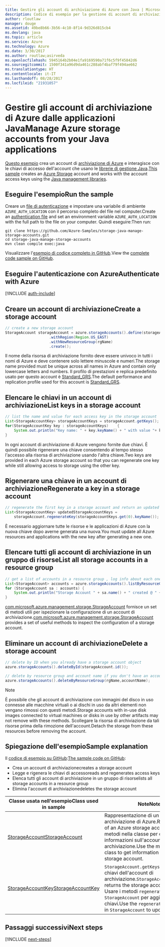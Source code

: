 ```yaml
---
title: Gestire gli account di archiviazione di Azure con Java | Microsoft Docs
description: Codice di esempio per la gestione di account di archiviazione di Azure con Azure SDK per Java
author: rloutlaw
manager: douge
ms.assetid: 49be8b66-3b56-4c10-8f14-9d326d815cb4
ms.devlang: java
ms.topic: article
ms.service: Azure
ms.technology: Azure
ms.date: 3/30/2017
ms.author: routlaw;asirveda
ms.openlocfilehash: 5945164b2b04e1fa9169590a71f6c5f9f45842d6
ms.sourcegitcommit: 1500f341a96d9da461c288abf4baf79f494ae662
ms.translationtype: HT
ms.contentlocale: it-IT
ms.lasthandoff: 08/28/2017
ms.locfileid: "21931057"
---
```

# <a name="manage-azure-storage-accounts-from-your-java-applications"></a><span data-ttu-id="ed572-103">Gestire gli account di archiviazione di Azure dalle applicazioni Java</span><span class="sxs-lookup"><span data-stu-id="ed572-103">Manage Azure storage accounts from your Java applications</span></span>

<span data-ttu-id="ed572-104">[Questo esempio](https://github.com/Azure-Samples/storage-java-manage-storage-accounts) crea un account di [archiviazione di Azure](https://docs.microsoft.com/azure/storage/storage-introduction) e interagisce con le chiavi di accesso dell'account che usano le [librerie di gestione Java](https://github.com/Azure/azure-sdk-for-java).</span><span class="sxs-lookup"><span data-stu-id="ed572-104">[This sample](https://github.com/Azure-Samples/storage-java-manage-storage-accounts) creates an [Azure Storage](https://docs.microsoft.com/azure/storage/storage-introduction) account and works with the account access keys using the [Java management libraries](https://github.com/Azure/azure-sdk-for-java).</span></span> 

## <a name="run-the-sample"></a><span data-ttu-id="ed572-105">Eseguire l'esempio</span><span class="sxs-lookup"><span data-stu-id="ed572-105">Run the sample</span></span>

<span data-ttu-id="ed572-106">Creare un [file di autenticazione](https://github.com/Azure/azure-sdk-for-java/blob/master/AUTH.md) e impostare una variabile di ambiente `AZURE_AUTH_LOCATION` con il percorso completo del file nel computer.</span><span class="sxs-lookup"><span data-stu-id="ed572-106">Create an [authentication file](https://github.com/Azure/azure-sdk-for-java/blob/master/AUTH.md) and set an environment variable `AZURE_AUTH_LOCATION` with the full path to the file on your computer.</span></span> <span data-ttu-id="ed572-107">Quindi eseguire:</span><span class="sxs-lookup"><span data-stu-id="ed572-107">Then run:</span></span>

```
git clone https://github.com/Azure-Samples/storage-java-manage-storage-accounts.git
cd storage-java-manage-storage-accounts
mvn clean compile exec:java
```

<span data-ttu-id="ed572-108">Visualizzare l'[esempio di codice completo in GitHub](https://github.com/Azure-Samples/storage-java-manage-storage-accounts).</span><span class="sxs-lookup"><span data-stu-id="ed572-108">View the [complete code sample on GitHub](https://github.com/Azure-Samples/storage-java-manage-storage-accounts).</span></span>

## <a name="authenticate-with-azure"></a><span data-ttu-id="ed572-109">Eseguire l'autenticazione con Azure</span><span class="sxs-lookup"><span data-stu-id="ed572-109">Authenticate with Azure</span></span>

[!INCLUDE [auth-include](includes/java-auth-include.md)] 

## <a name="create-a-storage-account"></a><span data-ttu-id="ed572-110">Creare un account di archiviazione</span><span class="sxs-lookup"><span data-stu-id="ed572-110">Create a storage account</span></span>

```java
// create a new storage account
StorageAccount storageAccount = azure.storageAccounts().define(storageAccountName)
                    .withRegion(Region.US_EAST)
                    .withNewResourceGroup(rgName)
                    .create();
```

<span data-ttu-id="ed572-111">Il nome della risorsa di archiviazione fornito deve essere univoco in tutti i nomi di Azure e deve contenere solo lettere minuscole e numeri.</span><span class="sxs-lookup"><span data-stu-id="ed572-111">The storage name provided must be unique across all names in Azure and contain only lowercase letters and numbers.</span></span> <span data-ttu-id="ed572-112">Il profilo di prestazioni e replica predefinito usato per questo account è [Standard_GRS](https://docs.microsoft.com/azure/storage/storage-redundancy#geo-redundant-storage).</span><span class="sxs-lookup"><span data-stu-id="ed572-112">The default performance and replication profile used for this account is [Standard_GRS](https://docs.microsoft.com/azure/storage/storage-redundancy#geo-redundant-storage).</span></span>

## <a name="list-keys-in-a-storage-account"></a><span data-ttu-id="ed572-113">Elencare le chiavi in un account di archiviazione</span><span class="sxs-lookup"><span data-stu-id="ed572-113">List keys in a storage account</span></span>
```java
// list the name and value for each access key in the storage account
List<StorageAccountKey> storageAccountKeys = storageAccount.getKeys();
for(StorageAccountKey key : storageAccountKeys)    {
    System.out.println("Key name: " + key.keyName() + " with value "+ key.value());
}
```

<span data-ttu-id="ed572-114">In ogni account di archiviazione di Azure vengono fornite due chiavi. È quindi possibile rigenerare una chiave consentendo al tempo stesso l'accesso alla risorsa di archiviazione usando l'altra chiave.</span><span class="sxs-lookup"><span data-stu-id="ed572-114">Two keys are provided in each Azure storage account so that you can regenerate one key while still allowing access to storage using the other key.</span></span>

## <a name="regenerate-a-key-in-a-storage-account"></a><span data-ttu-id="ed572-115">Rigenerare una chiave in un account di archiviazione</span><span class="sxs-lookup"><span data-stu-id="ed572-115">Regenerate a key in a storage account</span></span>

```java
// regenerate the first key in a storage account and return an updated list of keys 
List<StorageAccountKey> updatedStorageAccountKeys =
    storageAccount.regenerateKey(storageAccountKeys.get(0).keyName());
```

<span data-ttu-id="ed572-116">È necessario aggiornare tutte le risorse e le applicazioni di Azure con la nuova chiave dopo averne generata una nuova.</span><span class="sxs-lookup"><span data-stu-id="ed572-116">You must update all Azure resources and applications with the new key after generating a new one.</span></span>

## <a name="list-all-storage-accounts-in-a-resource-group"></a><span data-ttu-id="ed572-117">Elencare tutti gli account di archiviazione in un gruppo di risorse</span><span class="sxs-lookup"><span data-stu-id="ed572-117">List all storage accounts in a resource group</span></span>
```java
// get a list of accounts in a resource group , log info about each one
List<StorageAccount> accounts = azure.storageAccounts().listByResourceGroup(rgName);
for (StorageAccount sa : accounts) {
    System.out.println("Storage Account " + sa.name() + " created @ " + sa.creationTime());
}
```

<span data-ttu-id="ed572-118">[com.microsoft.azure.management.storage.StorageAccount](https://docs.microsoft.com/java/api/com.microsoft.azure.management.storage._storage_account) fornisce un set di metodi utili per ispezionare la configurazione di un account di archiviazione.</span><span class="sxs-lookup"><span data-stu-id="ed572-118">[com.microsoft.azure.management.storage.StorageAccount](https://docs.microsoft.com/java/api/com.microsoft.azure.management.storage._storage_account) provides a set of useful methods to inspect the configuration of a storage account.</span></span>

## <a name="delete-a-storage-account"></a><span data-ttu-id="ed572-119">Eliminare un account di archiviazione</span><span class="sxs-lookup"><span data-stu-id="ed572-119">Delete a storage account</span></span>
```java
// delete by ID when you already have a storage account object
azure.storageAccounts().deleteById(storageAccount.id());

// delete by resource group and account name if you don't have an account object
azure.storageAccounts().deleteByResourceGroup(rgName,accountName);
```

> [!NOTE]
> <span data-ttu-id="ed572-120">È possibile che gli account di archiviazione con immagini del disco in uso connesse alle macchine virtuali o ai dischi in uso da altri elementi non vengano rimossi con questi metodi.</span><span class="sxs-lookup"><span data-stu-id="ed572-120">Storage accounts with in-use disk images connected to virtual machines or disks in use by other artifacts may not remove with these methods.</span></span> <span data-ttu-id="ed572-121">Scollegare la risorsa di archiviazione da tali risorse prima della rimozione dell'account.</span><span class="sxs-lookup"><span data-stu-id="ed572-121">Detach the storage from these resources before removing the account.</span></span>

## <a name="sample-explanation"></a><span data-ttu-id="ed572-122">Spiegazione dell'esempio</span><span class="sxs-lookup"><span data-stu-id="ed572-122">Sample explanation</span></span>

<span data-ttu-id="ed572-123">Il [codice di esempio su GitHub](https://github.com/Azure-Samples/storage-java-manage-storage-accounts):</span><span class="sxs-lookup"><span data-stu-id="ed572-123">[The sample code on GitHub](https://github.com/Azure-Samples/storage-java-manage-storage-accounts):</span></span>

- <span data-ttu-id="ed572-124">Crea un account di archiviazione</span><span class="sxs-lookup"><span data-stu-id="ed572-124">creates a storage account</span></span>
- <span data-ttu-id="ed572-125">Legge e rigenera le chiavi di accesso</span><span class="sxs-lookup"><span data-stu-id="ed572-125">reads and regenerates access keys</span></span>
- <span data-ttu-id="ed572-126">Elenca tutti gli account di archiviazione in un gruppo di risorse</span><span class="sxs-lookup"><span data-stu-id="ed572-126">lists all storage accounts in a resource group</span></span>
- <span data-ttu-id="ed572-127">Elimina l'account di archiviazione</span><span class="sxs-lookup"><span data-stu-id="ed572-127">deletes the storage account</span></span> 

| <span data-ttu-id="ed572-128">Classe usata nell'esempio</span><span class="sxs-lookup"><span data-stu-id="ed572-128">Class used in sample</span></span> | <span data-ttu-id="ed572-129">Note</span><span class="sxs-lookup"><span data-stu-id="ed572-129">Notes</span></span>
|-------|-------|
| [<span data-ttu-id="ed572-130">StorageAccount</span><span class="sxs-lookup"><span data-stu-id="ed572-130">StorageAccount</span></span>](https://docs.microsoft.com/java/api/com.microsoft.azure.management.storage._storage_account)  | <span data-ttu-id="ed572-131">Rappresentazione di un account di archiviazione di Azure.</span><span class="sxs-lookup"><span data-stu-id="ed572-131">Representation of an Azure storage account.</span></span> <span data-ttu-id="ed572-132">Usare i metodi nella classe per ottenere informazioni sull'account di archiviazione.</span><span class="sxs-lookup"><span data-stu-id="ed572-132">Use the methods in the class to get information about the storage account.</span></span>
| [<span data-ttu-id="ed572-133">StorageAccountKey</span><span class="sxs-lookup"><span data-stu-id="ed572-133">StorageAccountKey</span></span>](https://docs.microsoft.com/java/api/com.microsoft.azure.management.storage._storage_account_key) | <span data-ttu-id="ed572-134">`StorageAccount.getKeys()` restituisce le chiavi dell'account di archiviazione.</span><span class="sxs-lookup"><span data-stu-id="ed572-134">`StorageAccount.getKeys()` returns the storage account keys.</span></span> <span data-ttu-id="ed572-135">Usare i metodi `regenerateKey` in `StorageAccount` per aggiornare le chiavi.</span><span class="sxs-lookup"><span data-stu-id="ed572-135">Use the `regenerateKey` methods in `StorageAccount` to update the keys.</span></span>

## <a name="next-steps"></a><span data-ttu-id="ed572-136">Passaggi successivi</span><span class="sxs-lookup"><span data-stu-id="ed572-136">Next steps</span></span>

[!INCLUDE [next-steps](includes/java-next-steps.md)]